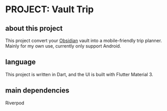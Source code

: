 # PROJECT: Vault Trip

## about this project

This project convert your [Obsidian](https://obsidian.md/) vault into a mobile-friendly trip planner. Mainly for my own use, currently only support Android.

## language

This project is written in Dart, and the UI is built with Flutter Material 3.

## main dependencies

Riverpod

